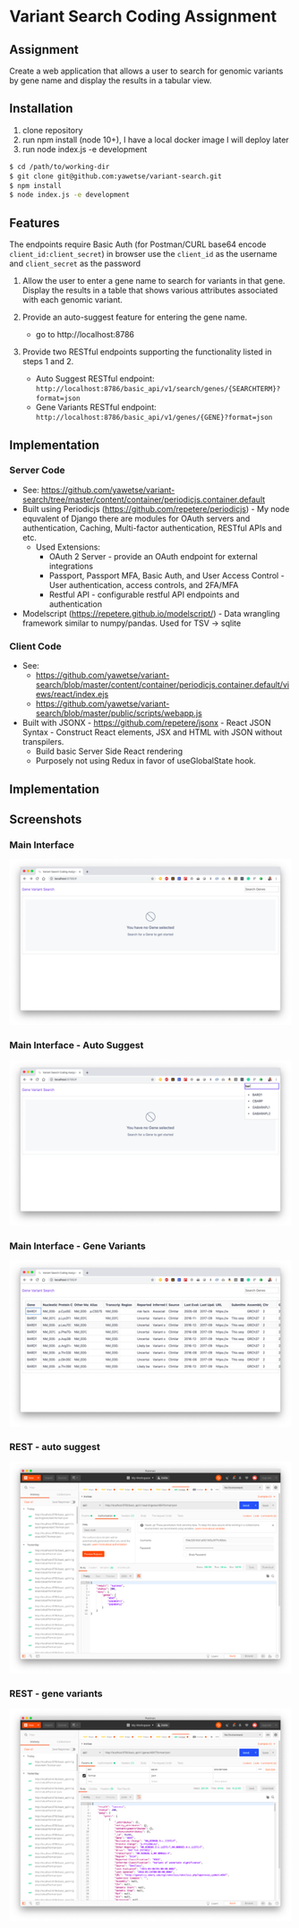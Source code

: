 # Variant Search Coding Assignment

## Assignment

Create a web application that allows a user to search for genomic variants by gene name and display the results in a tabular view.

## Installation

1. clone repository
2. run npm install (node 10+), I have a local docker image I will deploy later
3. run node index.js -e development

```bash
$ cd /path/to/working-dir
$ git clone git@github.com:yawetse/variant-search.git 
$ npm install
$ node index.js -e development
```

## Features

The endpoints require Basic Auth (for Postman/CURL base64 encode `client_id:client_secret`) in browser use the `client_id` as the username and `client_secret` as the password

1. Allow the user to enter a gene name to search for variants in that gene. Display the results in a table that shows various attributes associated with each genomic variant.

2. Provide an auto-suggest feature for entering the gene name.
   - go to http://localhost:8786

3. Provide two RESTful endpoints supporting the functionality listed in steps 1 and 2.
   - Auto Suggest RESTful endpoint: `http://localhost:8786/basic_api/v1/search/genes/{SEARCHTERM}?format=json`
   - Gene Variants RESTful endpoint: `http://localhost:8786/basic_api/v1/genes/{GENE}?format=json`

## Implementation

### Server Code
- See: https://github.com/yawetse/variant-search/tree/master/content/container/periodicjs.container.default
- Built using Periodicjs (https://github.com/repetere/periodicjs) - My node equvalent of Django there are modules for OAuth servers and authentication, Caching, Multi-factor authentication, RESTful APIs and etc.
  - Used Extensions:
    - OAuth 2 Server - provide an OAuth endpoint for external integrations 
    - Passport, Passport MFA, Basic Auth, and User Access Control - User authentication, access controls, and 2FA/MFA
    - Restful API - configurable restful API endpoints and authentication
- Modelscript (https://repetere.github.io/modelscript/) - Data wrangling framework similar to numpy/pandas. Used for TSV -> sqlite

### Client Code
- See: 
  - https://github.com/yawetse/variant-search/blob/master/content/container/periodicjs.container.default/views/react/index.ejs
  - https://github.com/yawetse/variant-search/blob/master/public/scripts/webapp.js
- Built with JSONX - https://github.com/repetere/jsonx - React JSON Syntax - Construct React elements, JSX and HTML with JSON without transpilers.
  - Build basic Server Side React rendering
  - Purposely not using Redux in favor of useGlobalState hook.

## Implementation

## Screenshots

### Main Interface
![Main Interface](https://github.com/yawetse/variant-search/blob/master/docs/screenshots/webapp-initial.png?raw=true) 

### Main Interface - Auto Suggest
![Auto Suggest](https://github.com/yawetse/variant-search/blob/master/docs/screenshots/webapp-autosuggest.png?raw=true) 

### Main Interface - Gene Variants
![Gene Results](https://github.com/yawetse/variant-search/blob/master/docs/screenshots/webapp-results.png?raw=true) 

### REST - auto suggest
![Auto Suggest](https://github.com/yawetse/variant-search/blob/master/docs/screenshots/rest-autosuggest.png?raw=true) 

### REST - gene variants
![Gene Variants](https://github.com/yawetse/variant-search/blob/master/docs/screenshots/rest-genes.png?raw=true) 


